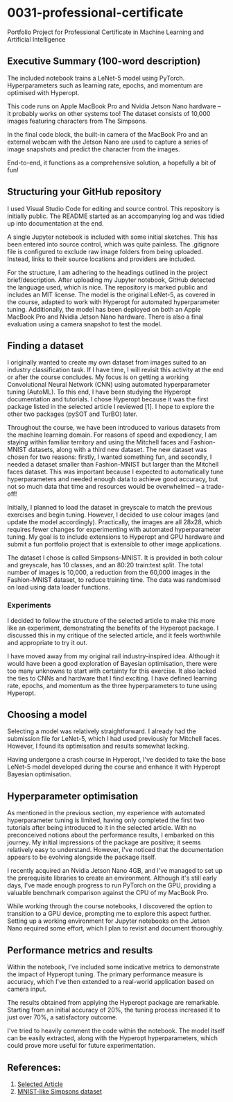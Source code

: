 # 0031-professional-certificate
Portfolio Project for Professional Certificate in Machine Learning and Artificial Intelligence

## Executive Summary (100-word description)
The included notebook trains a LeNet-5 model using PyTorch. Hyperparameters such as learning rate, epochs, and momentum are optimised with Hyperopt.

This code runs on Apple MacBook Pro and Nvidia Jetson Nano hardware – it probably works on other systems too! The dataset consists of 10,000 images featuring characters from The Simpsons.

In the final code block, the built-in camera of the MacBook Pro and an external webcam with the Jetson Nano are used to capture a series of image snapshots and predict the character from the images.

End-to-end, it functions as a comprehensive solution, a hopefully a bit of fun!

## Structuring your GitHub repository
I used Visual Studio Code for editing and source control. This repository is initially public. The README started as an accompanying log and was tidied up into documentation at the end.

A single Jupyter notebook is included with some initial sketches. This has been entered into source control, which was quite painless. The .gitignore file is configured to exclude raw image folders from being uploaded. Instead, links to their source locations and providers are included.

For the structure, I am adhering to the headings outlined in the project brief/description.
After uploading my Jupyter notebook, GitHub detected the language used, which is nice. The repository is marked public and includes an MIT license. The model is the original LeNet-5, as covered in the course, adapted to work with Hyperopt for automated hyperparameter tuning. Additionally, the model has been deployed on both an Apple MacBook Pro and Nvidia Jetson Nano hardware. There is also a final evaluation using a camera snapshot to test the model.

## Finding a dataset
I originally wanted to create my own dataset from images suited to an industry classification task. If I have time, I will revisit this activity at the end or after the course concludes. My focus is on getting a working Convolutional Neural Network (CNN) using automated hyperparameter tuning (AutoML). To this end, I have been studying the Hyperopt documentation and tutorials. I chose Hyperopt because it was the first package listed in the selected article I reviewed [1]. I hope to explore the other two packages (pySOT and TurBO) later.

Throughout the course, we have been introduced to various datasets from the machine learning domain. For reasons of speed and expediency, I am staying within familiar territory and using the Mitchell faces and Fashion-MNIST datasets, along with a third new dataset. The new dataset was chosen for two reasons: firstly, I wanted something fun, and secondly, I needed a dataset smaller than Fashion-MNIST but larger than the Mitchell faces dataset. This was important because I expected to automatically tune hyperparameters and needed enough data to achieve good accuracy, but not so much data that time and resources would be overwhelmed – a trade-off!

Initially, I planned to load the dataset in greyscale to match the previous exercises and begin tuning. However, I decided to use colour images (and update the model accordingly). Practically, the images are all 28x28, which requires fewer changes for experimenting with automated hyperparameter tuning. My goal is to include extensions to Hyperopt and GPU hardware and submit a fun portfolio project that is extensible to other image applications.

The dataset I chose is called Simpsons-MNIST. It is provided in both colour and greyscale, has 10 classes, and an 80:20 train:test split. The total number of images is 10,000, a reduction from the 60,000 images in the Fashion-MNIST dataset, to reduce training time. The data was randomised on load using data loader functions.

### Experiments
I decided to follow the structure of the selected article to make this more like an experiment, demonstrating the benefits of the Hyperopt package. I discussed this in my critique of the selected article, and it feels worthwhile and appropriate to try it out.

I have moved away from my original rail industry-inspired idea. Although it would have been a good exploration of Bayesian optimisation, there were too many unknowns to start with certainty for this exercise. It also lacked the ties to CNNs and hardware that I find exciting. I have defined learning rate, epochs, and momentum as the three hyperparameters to tune using Hyperopt.

## Choosing a model
Selecting a model was relatively straightforward. I already had the submission file for LeNet-5, which I had used previously for Mitchell faces. However, I found its optimisation and results somewhat lacking.

Having undergone a crash course in Hyperopt, I've decided to take the base LeNet-5 model developed during the course and enhance it with Hyperopt Bayesian optimisation.

## Hyperparameter optimisation
As mentioned in the previous section, my experience with automated hyperparameter tuning is limited, having only completed the first two tutorials after being introduced to it in the selected article. With no preconceived notions about the performance results, I embarked on this journey. My initial impressions of the package are positive; it seems relatively easy to understand. However, I've noticed that the documentation appears to be evolving alongside the package itself.

I recently acquired an Nvidia Jetson Nano 4GB, and I've managed to set up the prerequisite libraries to create an environment. Although it's still early days, I've made enough progress to run PyTorch on the GPU, providing a valuable benchmark comparison against the CPU of my MacBook Pro.

While working through the course notebooks, I discovered the option to transition to a GPU device, prompting me to explore this aspect further. Setting up a working environment for Jupyter notebooks on the Jetson Nano required some effort, which I plan to revisit and document thoroughly.

## Performance metrics and results
Within the notebook, I've included some indicative metrics to demonstrate the impact of Hyperopt tuning. The primary performance measure is accuracy, which I've then extended to a real-world application based on camera input.

The results obtained from applying the Hyperopt package are remarkable. Starting from an initial accuracy of 20%, the tuning process increased it to just over 70%, a satisfactory outcome.

I've tried to heavily comment the code within the notebook. The model itself can be easily extracted, along with the Hyperopt hyperparameters, which could prove more useful for future experimentation.

## References:
1. [Selected Article](https://valohaichirpprod.blob.core.windows.net/papers/duxiaoman.pdf)
1. [MNIST-like Simpsons dataset](https://github.com/alvarobartt/simpsons-mnist)
